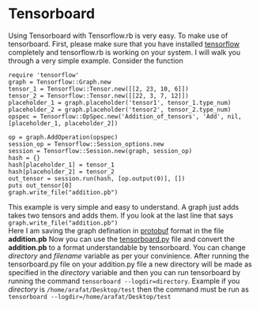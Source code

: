 # Tensorboard
Using Tensorboard with Tensorflow.rb is very easy. To make use of tensorboard. First, please make sure that you have installed [tensorflow](https://www.tensorflow.org/install/) completely and tensorflow.rb is working on your system.
I will walk you through a very simple example.    Consider the function

```
require 'tensorflow'
graph = Tensorflow::Graph.new
tensor_1 = Tensorflow::Tensor.new([[2, 23, 10, 6]])
tensor_2 = Tensorflow::Tensor.new([[22, 3, 7, 12]])
placeholder_1 = graph.placeholder('tensor1', tensor_1.type_num)
placeholder_2 = graph.placeholder('tensor2', tensor_2.type_num)
opspec = Tensorflow::OpSpec.new('Addition_of_tensors', 'Add', nil, [placeholder_1, placeholder_2])

op = graph.AddOperation(opspec)
session_op = Tensorflow::Session_options.new
session = Tensorflow::Session.new(graph, session_op)
hash = {}
hash[placeholder_1] = tensor_1
hash[placeholder_2] = tensor_2
out_tensor = session.run(hash, [op.output(0)], [])
puts out_tensor[0]
graph.write_file("addition.pb")
```
This example is very simple and easy to understand. A graph just adds takes two tensors and adds them.
If you look at the last line that says ``` graph.write_file("addition.pb") ```    
Here I am saving the graph defination in [protobuf](https://developers.google.com/protocol-buffers/) format in the file **addition.pb**
Now you can use the [tensorboard.py](https://github.com/Arafatk/tensorflow.rb/blob/master/tensorboard.py) file and convert the **addition.pb** to a format understandable by tensorboard. You can change _directory_ and _filename_ variable as per your convinience.
After running the tensorboard.py file on your addition.py file a new directory will be made as specified in the _directory_ variable and then you can run tensorboard by running the command ```tensorboard --logdir=directory```.
Example if you _directory_ is ```/home/arafat/Desktop/test``` then the command must be run as
```tensorboard --logdir=/home/arafat/Desktop/test```
